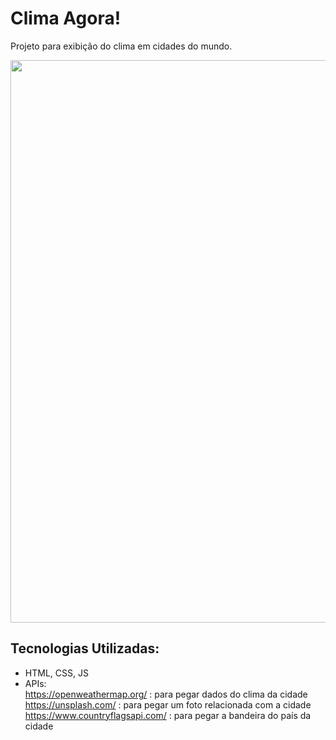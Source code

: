 # Clima Agora! 

Projeto para exibição do clima em cidades do mundo.

<div>
  <img src="https://user-images.githubusercontent.com/95629281/196838675-2314ba5a-94da-4c37-ba95-e12662665d9c.JPG" width="900px" />
</div>

## Tecnologias Utilizadas:
* HTML, CSS, JS
* APIs: <br>
<https://openweathermap.org/> : para pegar dados do clima da cidade <br>
<https://unsplash.com/> : para pegar um foto relacionada com a cidade <br>
<https://www.countryflagsapi.com/> : para pegar a bandeira do país da cidade
